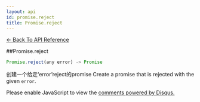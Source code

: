 ```yaml
---
layout: api
id: promise.reject
title: Promise.reject
---
```



[← Back To API Reference](/docs/api-reference.html)
<div class="api-code-section"><markdown>
##Promise.reject

```js
Promise.reject(any error) -> Promise
```

创建一个给定‘error’reject的promise
Create a promise that is rejected with the given `error`.
</markdown></div>

<div id="disqus_thread"></div>
<script type="text/javascript">
    var disqus_title = "Promise.reject";
    var disqus_shortname = "bluebirdjs";
    var disqus_identifier = "disqus-id-promise.reject";
    
    (function() {
        var dsq = document.createElement("script"); dsq.type = "text/javascript"; dsq.async = true;
        dsq.src = "//" + disqus_shortname + ".disqus.com/embed.js";
        (document.getElementsByTagName("head")[0] || document.getElementsByTagName("body")[0]).appendChild(dsq);
    })();
</script>
<noscript>Please enable JavaScript to view the <a href="https://disqus.com/?ref_noscript" rel="nofollow">comments powered by Disqus.</a></noscript>
